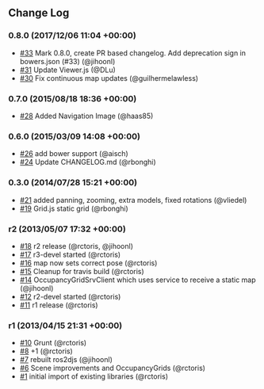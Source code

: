 ## Change Log

### 0.8.0 (2017/12/06 11:04 +00:00)
- [#33](https://github.com/RobotWebTools/ros2djs/pull/33) Mark 0.8.0, create PR based changelog. Add deprecation sign in bowers.json (#33) (@jihoonl)
- [#31](https://github.com/RobotWebTools/ros2djs/pull/31) Update Viewer.js (@DLu)
- [#30](https://github.com/RobotWebTools/ros2djs/pull/30) Fix continuous map updates (@guilhermelawless)

### 0.7.0 (2015/08/18 18:36 +00:00)
- [#28](https://github.com/RobotWebTools/ros2djs/pull/28) Added Navigation Image (@haas85)

### 0.6.0 (2015/03/09 14:08 +00:00)
- [#26](https://github.com/RobotWebTools/ros2djs/pull/26) add bower support (@aisch)
- [#24](https://github.com/RobotWebTools/ros2djs/pull/24) Update CHANGELOG.md (@rbonghi)

### 0.3.0 (2014/07/28 15:21 +00:00)
- [#21](https://github.com/RobotWebTools/ros2djs/pull/21) added panning, zooming, extra models, fixed rotations (@vliedel)
- [#19](https://github.com/RobotWebTools/ros2djs/pull/19) Grid.js static grid (@rbonghi)

### r2 (2013/05/07 17:32 +00:00)
- [#18](https://github.com/RobotWebTools/ros2djs/pull/18) r2 release (@rctoris, @jihoonl)
- [#17](https://github.com/RobotWebTools/ros2djs/pull/17) r3-devel started (@rctoris)
- [#16](https://github.com/RobotWebTools/ros2djs/pull/16) map now sets correct pose (@rctoris)
- [#15](https://github.com/RobotWebTools/ros2djs/pull/15) Cleanup for travis build (@rctoris)
- [#14](https://github.com/RobotWebTools/ros2djs/pull/14) OccupancyGridSrvClient which uses service to receive a static map (@jihoonl)
- [#12](https://github.com/RobotWebTools/ros2djs/pull/12) r2-devel started (@rctoris)
- [#11](https://github.com/RobotWebTools/ros2djs/pull/11) r1 release (@rctoris)

### r1 (2013/04/15 21:31 +00:00)
- [#10](https://github.com/RobotWebTools/ros2djs/pull/10) Grunt (@rctoris)
- [#8](https://github.com/RobotWebTools/ros2djs/pull/8) +1 (@rctoris)
- [#7](https://github.com/RobotWebTools/ros2djs/pull/7) rebuilt ros2djs (@jihoonl)
- [#6](https://github.com/RobotWebTools/ros2djs/pull/6) Scene improvements and OccupancyGrids (@rctoris)
- [#1](https://github.com/RobotWebTools/ros2djs/pull/1) initial import of existing libraries (@rctoris)